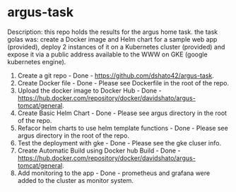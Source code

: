 # argus-task

Description:
this repo holds the results for the argus home task.
the task golas was:
create a Docker image and Helm chart for a sample web app (provided), deploy 2 instances of it on a Kubernetes cluster (provided) and expose it via a public address available to the WWW on GKE (google kubernetes engine).

1. Create a git repo - Done - https://github.com/dshato42/argus-task.
2. Create Docker file - Done - Please see Dockerfile in the root of the repo.
3. Upload the docker image to Docker Hub - Done - https://hub.docker.com/repository/docker/davidshato/argus-tomcat/general.
4. Create Basic Helm Chart - Done - Please see argus directory in the root of the repo.
5. Refacor helm charts to use helm template functions - Done - Please see argus directory in the root of the repo.
6. Test the deployment with gke - Done - Please see the gke cluser info.
6. Create Automatic Build using Docker hub Build - Done - https://hub.docker.com/repository/docker/davidshato/argus-tomcat/general.
8. Add monitoring to the app - Done - prometheus and grafana were added to the cluster as monitor system.
